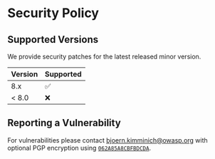 # Security Policy

## Supported Versions

We provide security patches for the latest released minor version.

| Version | Supported          |
|:--------|:-------------------|
| 8.x     | :white_check_mark: |
| < 8.0   | :x:                |

## Reporting a Vulnerability

For vulnerabilities please contact <bjoern.kimminich@owasp.org> with
optional PGP encryption using
[`062A85A8CBFBDCDA`](https://keybase.io/bkimminich/pgp_keys.asc?fingerprint=19c01cb7157e4645e9e2c863062a85a8cbfbdcda).
